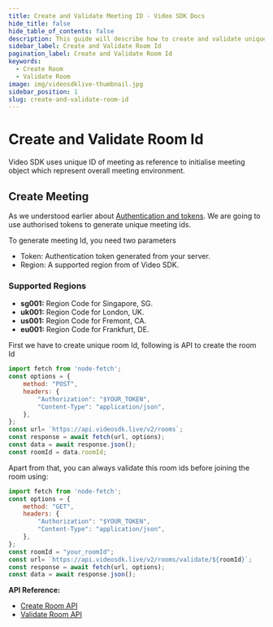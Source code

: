 ```yaml
---
title: Create and Validate Meeting ID - Video SDK Docs
hide_title: false
hide_table_of_contents: false
description: This guide will describe how to create and validate unique Meeting Id acts like one room where all participants can join.
sidebar_label: Create and Validate Room Id
pagination_label: Create and Validate Room Id
keywords:
  - Create Room
  - Validate Room
image: img/videosdklive-thumbnail.jpg
sidebar_position: 1
slug: create-and-validate-room-id
---
```


# Create and Validate Room Id
Video SDK uses unique ID of meeting as reference to initialise meeting object which represent overall meeting environment. 

## Create Meeting
As we understood earlier about [Authentication and tokens](/javascript/guide/video-and-audio-calling-api-sdk/server-setup). We are going to use authorised tokens to generate unique meeting ids.

To generate meeting Id, you need two parameters 
- Token: Authentication token generated from your server.
- Region: A supported region from of Video SDK. 

### Supported Regions
- **sg001:** Region Code for Singapore, SG.
- **uk001:** Region Code for London, UK.
- **us001:** Region Code for Fremont, CA.
- **eu001:** Region Code for Frankfurt, DE.

First we have to create unique room Id, following is API to create the room Id

```js
import fetch from 'node-fetch';
const options = {
	method: "POST",
	headers: {
		"Authorization": "$YOUR_TOKEN",
		"Content-Type": "application/json",
	},
};
const url= `https://api.videosdk.live/v2/rooms`;
const response = await fetch(url, options);
const data = await response.json();
const roomId = data.roomId;
```

Apart from that, you can always validate this room ids before joining the room using:
```js
import fetch from 'node-fetch';
const options = {
	method: "GET",
	headers: {
		"Authorization": "$YOUR_TOKEN",
		"Content-Type": "application/json",
	},
};
const roomId = "your_roomId";
const url= `https://api.videosdk.live/v2/rooms/validate/${roomId}`;
const response = await fetch(url, options);
const data = await response.json();
```

**API Reference:**
- [Create Room API](https://api.videosdk.live/v2/rooms)
- [Validate Room API](/api-reference/realtime-communication/validate-room)



